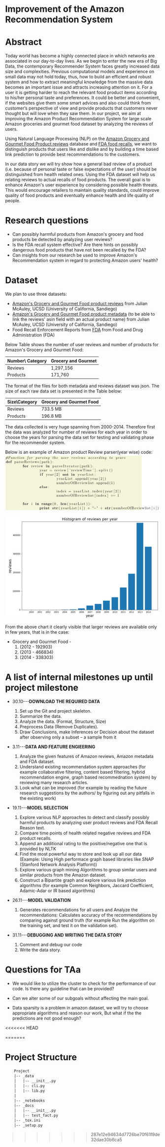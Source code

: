 # Improvement of the Amazon Recommendation System

# Abstract
 Today world has become a highly connected place in which networks are associated in our day-to-day lives. As we begin to enter the new era of Big Data, the contemporary Recommender System faces greatly increased data size and complexities. Previous computational models and experience on small data may not hold today, thus, how to build an efficient and robust system and how to extract meaningful knowledge from the massive data becomes an important issue and attracts increasing attention on it. For a user it is getting harder to reach the relevant food product items according to his/her personal taste and preferences. It could be better and convenient, if the websites give them some smart advices and also could think from customer‘s perspective of view and provide products that customers never thought but will love when they saw them. In our project, we aim at improving the Amazon Product Recommendation System for large scale Amazon groceries and gourmet food dataset by analyzing the reviews of users. 

Using Natural Language Processing (NLP) on the [Amazon Grocery and Gourmet Food Product reviews](http://jmcauley.ucsd.edu/data/amazon/) database and [FDA food recalls](https://open.fda.gov/downloads/), we want to distinguish products that users like and dislike and by building a time based link prediction to provide best recommendations to the customers. 

In our data story we will try show how a general bad review of a product (i.e. because of personal taste or false expectations of the user) should be distinguished from health related ones. Using the FDA dataset will help us relating reviews to actual recalls of food products. The overall goal is to enhance Amazon's user experience by considering possible health threats. This would encourage retailers to maintain quality standards, could improve quality of food products and eventually enhance health and life quality of people.

# Research questions
* Can possibly harmful products from Amazon's grocery and food products be detected by analyzing user reviews?
* Is the FDA recall system effective? Are there hints on possibly dangerous food products that have not been recalled by the FDA?
* Can insights from our research be used to improve Amazon's Recommendation system in regard to protecting Amazon users' health?

# Dataset

We plan to use three datasets:

* [Amazon's Grocery and Gourmet Food product reviews](http://jmcauley.ucsd.edu/data/amazon/) from Julian McAuley, UCSD (University of California, Sandiego)
* [Amazon's Grocery and Gourmet Food product metadata](http://jmcauley.ucsd.edu/data/amazon/) (to be able to link the reviews' asin field with an actual product name) from Julian McAuley, UCSD (University of California, Sandiego)
* Food Recall Enforcement Reports from [FDA](https://open.fda.gov/downloads/) from Food and Drug Administration (FDA)

Below Table shows the number of user reviews and number of products for Amazon's Grocery and Gourmet Food:


| Number\ Category  | Grocery and Gourmet  |
| ------------- | ------------- |
|Reviews  | 1,297,156   |
| Products  | 171,760  |

The format of the files for both metadata and reviews dataset was json. The size of each
raw data set is presented in the Table below:

| Size\Category  | Grocery and Gourmet Food  |
| ------------- | ------------- |
|Reviews  | 733.5 MB   |
| Products  | 196.8 MB  |



The data collected is very huge spanning from 2000-2014. Therefore first the data was
analyzed for number of reviews for each year in order to choose the years for parsing the
data set for testing and validating phase for the recommender system.

Below is an example of Amazon product Review parser(year wise) code:
![Screenshot](Review_Parser.png)


![Screenshot](histogram_year.png)


From the above chart it clearly visible that larger reviews are available only in few years,
that is in the case:
* Grocery and Gourmet Food -
     1. (2012 - 192903)
     2. (2013 - 466834)
     3. (2014 - 338303)
        
# A list of internal milestones up until project milestone 

* 30.10---**DOWNLOAD THE REQUIRED DATA**
    
     1. Set up the Git and project skeleton.
     2. Summarize the data.
     3. Analyze the data. (Format, Structure, Size)
     4. Preprocess Data (Remove Duplicates).
     5. Draw Conclusions, make Inferences or Decision about the dataset after observing only a subset – a sample from it 

* 3.11---**DATA AND FEATURE ENGIEERING**

     1. Analyze the given features of Amazon reviews, Amazon metadata and FDA dataset.
     2. Understand existing recommendation system approaches (for example collaborative filtering, content based filtering, hybrid recommendation engine, graph based recommednation system) by reviewing many research articles.
     3. Look what can be improved (for example by reading the future research suggestions by the authors/ by figuring out any pitfalls in the existing work)
      
    

* 19.11---**MODEL SELECTION**

     1. Explore various NLP approaches to detect and classify possibly harmful products by analyzing user product reviews and FDA Recall Reason text.
     2. Compare time points of health related negative reviews and FDA product recalls.
     3. Append an additional rating to the positive/negative one that is provided by NLTK
     4. Find the most powerful way to store and look up all our data (Example:  Using High performace graph based libraries like SNAP (Stanford Network Analysis Platform))
     5. Explore various graph mining Algorithms to group similar users and similar products from the Amazon dataset.
     6. Construct a Bipartite graph and explore various link prediction algorithms (for example Common Neighbors, Jaccard Coefficient, Adamic-Adar or IR based algorithms)

    
* 26.11---**MODEL VALIDATION**

     1. Generates recommendations for all users and Analyze the recommendations: Calculates accuracy of the recommendations by comparing against ground truth (for example Run the algorithm on the training set, and test it on the validation set). 

* 31.11---**DEBUGGING AND WRITING THE DATA STORY**

     1. Comment and debug our code
     2. Write the data story.


# Questions for TAa
* We would like to utilize the cluster to check for the performance of our code. Is there any guideline that can be provided?

* Can we alter some of our subgoals without affecting the main goal.

* Data sparsity is a problem in amazon dataset, we will try to choose appropriate algorithms and reason our work, But what if the the predictions are not good enough? 


<<<<<<< HEAD


=======
# Project Structure
        Project
        |-- _data
        │   |-- __init__.py
        │   |-- cli.py
        │   |-- lib.py
        |
        |-- _notebooks
        |-- _docs
        │   |-- __init__.py
        │   |-- test_fact.py
        |-- _tox.ini
        |-- _setup.py
>>>>>>> 287e12e94634d7726be70f61f9de32dae30b6ca5

